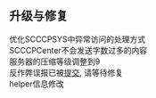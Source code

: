 ## 升级与修复
优化SCCCPSYS中异常访问的处理方式  
SCCCPCenter不会发送字数过多的内容  
服务器的压缩等级调整到9  
反作弊误报已被[提交](https://github.com/re-ovo/Matrix-Issues/issues/2497), 请等待修复  
helper信息修改  